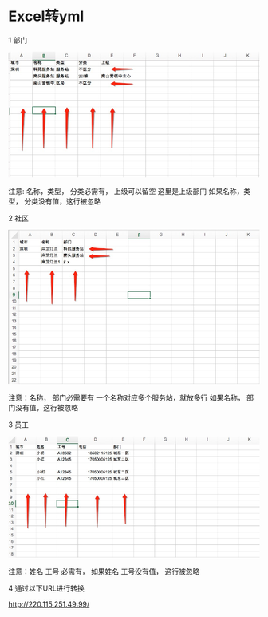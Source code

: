 Excel转yml
==================

1 部门

![](image/department.jpg)

注意: 名称，类型， 分类必需有， 上级可以留空 这里是上级部门  如果名称，类型， 分类没有值，这行被忽略

2 社区

![](image/community.jpg)

注意：名称， 部门必需要有 一个名称对应多个服务站，就放多行 如果名称， 部门没有值，这行被忽略

3 员工

![](image/employee.jpg)

注意：姓名 工号 必需有， 如果姓名 工号没有值， 这行被忽略


4 通过以下URL进行转换

http://220.115.251.49:99/
